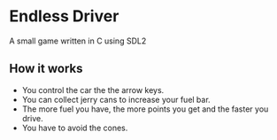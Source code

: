 # Endless Driver
A small game written in C using SDL2
## How it works
- You control the car the the arrow keys.
- You can collect jerry cans to increase your fuel bar.
- The more fuel you have, the more points you get and the faster you drive.
- You have to avoid the cones.
